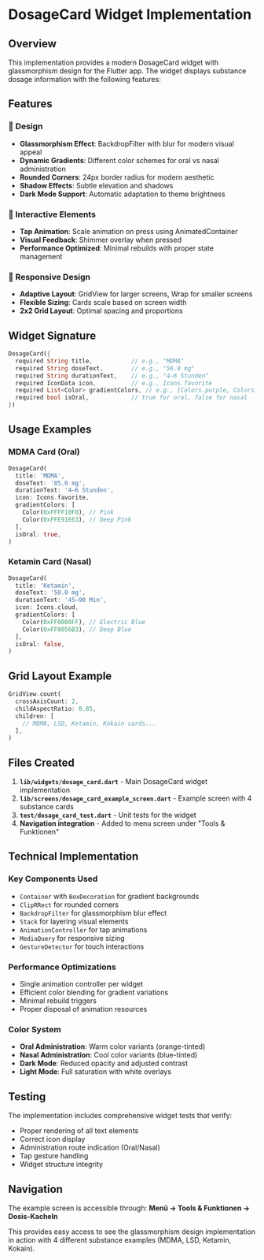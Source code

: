 # DosageCard Widget Implementation

## Overview
This implementation provides a modern DosageCard widget with glassmorphism design for the Flutter app. The widget displays substance dosage information with the following features:

## Features

### 🎨 Design
- **Glassmorphism Effect**: BackdropFilter with blur for modern visual appeal
- **Dynamic Gradients**: Different color schemes for oral vs nasal administration
- **Rounded Corners**: 24px border radius for modern aesthetic
- **Shadow Effects**: Subtle elevation and shadows
- **Dark Mode Support**: Automatic adaptation to theme brightness

### 🎯 Interactive Elements
- **Tap Animation**: Scale animation on press using AnimatedContainer
- **Visual Feedback**: Shimmer overlay when pressed
- **Performance Optimized**: Minimal rebuilds with proper state management

### 📱 Responsive Design
- **Adaptive Layout**: GridView for larger screens, Wrap for smaller screens
- **Flexible Sizing**: Cards scale based on screen width
- **2x2 Grid Layout**: Optimal spacing and proportions

## Widget Signature

```dart
DosageCard({
  required String title,           // e.g., "MDMA"
  required String doseText,        // e.g., "56.0 mg"
  required String durationText,    // e.g., "4–6 Stunden"
  required IconData icon,          // e.g., Icons.favorite
  required List<Color> gradientColors, // e.g., [Colors.purple, Colors.deepPurple]
  required bool isOral,            // true for oral, false for nasal
})
```

## Usage Examples

### MDMA Card (Oral)
```dart
DosageCard(
  title: 'MDMA',
  doseText: '85.0 mg',
  durationText: '4–6 Stunden',
  icon: Icons.favorite,
  gradientColors: [
    Color(0xFFFF10F0), // Pink
    Color(0xFFE91E63), // Deep Pink
  ],
  isOral: true,
)
```

### Ketamin Card (Nasal)
```dart
DosageCard(
  title: 'Ketamin',
  doseText: '50.0 mg',
  durationText: '45–90 Min',
  icon: Icons.cloud,
  gradientColors: [
    Color(0xFF0080FF), // Electric Blue
    Color(0xFF0056B3), // Deep Blue
  ],
  isOral: false,
)
```

## Grid Layout Example

```dart
GridView.count(
  crossAxisCount: 2,
  childAspectRatio: 0.85,
  children: [
    // MDMA, LSD, Ketamin, Kokain cards...
  ],
)
```

## Files Created

1. **`lib/widgets/dosage_card.dart`** - Main DosageCard widget implementation
2. **`lib/screens/dosage_card_example_screen.dart`** - Example screen with 4 substance cards
3. **`test/dosage_card_test.dart`** - Unit tests for the widget
4. **Navigation integration** - Added to menu screen under "Tools & Funktionen"

## Technical Implementation

### Key Components Used
- `Container` with `BoxDecoration` for gradient backgrounds
- `ClipRRect` for rounded corners
- `BackdropFilter` for glassmorphism blur effect
- `Stack` for layering visual elements
- `AnimationController` for tap animations
- `MediaQuery` for responsive sizing
- `GestureDetector` for touch interactions

### Performance Optimizations
- Single animation controller per widget
- Efficient color blending for gradient variations
- Minimal rebuild triggers
- Proper disposal of animation resources

### Color System
- **Oral Administration**: Warm color variants (orange-tinted)
- **Nasal Administration**: Cool color variants (blue-tinted)
- **Dark Mode**: Reduced opacity and adjusted contrast
- **Light Mode**: Full saturation with white overlays

## Testing
The implementation includes comprehensive widget tests that verify:
- Proper rendering of all text elements
- Correct icon display
- Administration route indication (Oral/Nasal)
- Tap gesture handling
- Widget structure integrity

## Navigation
The example screen is accessible through:
**Menü → Tools & Funktionen → Dosis-Kacheln**

This provides easy access to see the glassmorphism design implementation in action with 4 different substance examples (MDMA, LSD, Ketamin, Kokain).
